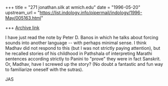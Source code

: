 +++
title = "271 jonathan.silk at wmich.edu"
date = "1996-05-20"
upstream_url = "https://list.indology.info/pipermail/indology/1996-May/005163.html"

+++
[Archive link](https://list.indology.info/pipermail/indology/1996-May/005163.html)

I have just read the note by Peter D. Banos in which he talks about forcing
sounds into another language -- with perhaps minimal sense.  I think Madhav
did not respond to this (but I was not strictly paying attention), but he
recalled stories of his childhood in Pathshala of interpreting Marathi
sentences according strictly to Panini to "prove" they were in fact Sanskrit. 
Or, Madhav, have I screwed up the story?  (No doubt a fantastic and fun way
to familiarize oneself with the sutras).

JAS




